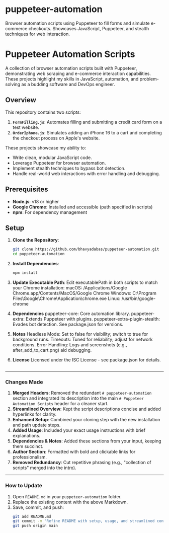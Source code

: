 # puppeteer-automation
Browser automation scripts using Puppeteer to fill forms and simulate e-commerce checkouts. Showcases JavaScript, Puppeteer, and stealth techniques for web interaction.

# Puppeteer Automation Scripts

A collection of browser automation scripts built with Puppeteer, demonstrating web scraping and e-commerce interaction capabilities. These projects highlight my skills in JavaScript, automation, and problem-solving as a budding software and DevOps engineer.

## Overview

This repository contains two scripts:
1. **`FormFilling.js`**: Automates filling and submitting a credit card form on a test website.
2. **`OrderIphone.js`**: Simulates adding an iPhone 16 to a cart and completing the checkout process on Apple's website.

These projects showcase my ability to:
- Write clean, modular JavaScript code.
- Leverage Puppeteer for browser automation.
- Implement stealth techniques to bypass bot detection.
- Handle real-world web interactions with error handling and debugging.

## Prerequisites

- **Node.js**: v18 or higher
- **Google Chrome**: Installed and accessible (path specified in scripts)
- **npm**: For dependency management

## Setup

1. **Clone the Repository**:
   ```bash
   git clone https://github.com/bhavyadabas/puppeteer-automation.git
   cd puppeteer-automation

2. **Install Dependencies**:
   ````bash
   npm install

3. **Update Executable Path**: Edit executablePath in both scripts to match your Chrome installation:
      macOS: /Applications/Google Chrome.app/Contents/MacOS/Google Chrome
      Windows: C:\\Program Files\\Google\\Chrome\\Application\\chrome.exe
      Linux: /usr/bin/google-chrome

4. **Dependencies**
      puppeteer-core: Core automation library.
      puppeteer-extra: Extends Puppeteer with plugins.
      puppeteer-extra-plugin-stealth: Evades bot detection.
      See package.json for versions.

5. **Notes**
      Headless Mode: Set to false for visibility; switch to true for background runs.
      Timeouts: Tuned for reliability; adjust for network conditions.
      Error Handling: Logs and screenshots (e.g., after_add_to_cart.png) aid debugging.

6. **License**
      Licensed under the ISC License - see package.json for details.

   ````text
   
---

### Changes Made
1. **Merged Headers**: Removed the redundant `# puppeteer-automation` section and integrated its description into the main `# Puppeteer Automation Scripts` header for a cleaner start.
2. **Streamlined Overview**: Kept the script descriptions concise and added hyperlinks for clarity.
3. **Enhanced Setup**: Combined your cloning step with the new installation and path update steps.
4. **Added Usage**: Included your exact usage instructions with brief explanations.
5. **Dependencies & Notes**: Added these sections from your input, keeping them succinct.
6. **Author Section**: Formatted with bold and clickable links for professionalism.
7. **Removed Redundancy**: Cut repetitive phrasing (e.g., "collection of scripts" merged into the intro).

---

### How to Update
1. Open `README.md` in your `puppeteer-automation` folder.
2. Replace the existing content with the above Markdown.
3. Save, commit, and push:
   ```bash
   git add README.md
   git commit -m "Refine README with setup, usage, and streamlined content"
   git push origin main
